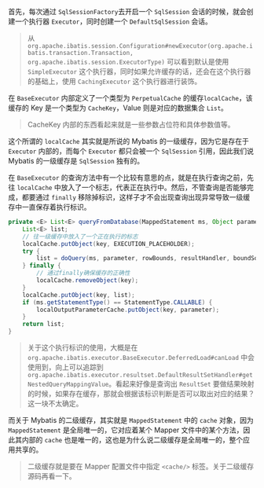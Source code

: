首先，每次通过 `SqlSessionFactory`去开启一个 `SqlSession` 会话的时候，就会创建一个执行器 `Executor`，同时创建一个 `DefaultSqlSession` 会话。

> 从 `org.apache.ibatis.session.Configuration#newExecutor(org.apache.ibatis.transaction.Transaction, org.apache.ibatis.session.ExecutorType)` 可以看到默认是使用 `SimpleExecutor` 这个执行器，同时如果允许缓存的话，还会在这个执行器的基础上，使用 `CachingExecutor` 这个执行器进行装饰。

在 `BaseExecutor` 内部定义了一个类型为 `PerpetualCache` 的缓存`localCache`，该缓存的 Key 是一个类型为 `CacheKey`，Value 则是对应的数据集合 `List`。

> CacheKey 内部的东西看起来就是一些参数占位符和具体参数值等。

这个所谓的 `localCache` 其实就是所说的 Mybatis 的一级缓存，因为它是存在于 `Executor` 内部的，而每个 `Executor` 都只会被一个 `SqlSession` 引用，因此我们说 Mybatis 的一级缓存是 `SqlSession` 独有的。

在 `BaseExecutor` 的查询方法中有一个比较有意思的点，就是在执行查询之前，先往 `localCache` 中放入了一个标志，代表正在执行中。然后，不管查询是否能够完成，都要通过 `finally` 移除掉标识，这样子才不会出现查询出现异常导致一级缓存中一直保存着执行标识。

```java
private <E> List<E> queryFromDatabase(MappedStatement ms, Object parameter, RowBounds rowBounds, ResultHandler resultHandler, CacheKey key, BoundSql boundSql) throws SQLException {
    List<E> list;
    // 往一级缓存中放入了一个正在执行的标志
    localCache.putObject(key, EXECUTION_PLACEHOLDER);
    try {
        list = doQuery(ms, parameter, rowBounds, resultHandler, boundSql);
    } finally {
        // 通过finally确保缓存的正确性
        localCache.removeObject(key);
    }
    localCache.putObject(key, list);
    if (ms.getStatementType() == StatementType.CALLABLE) {
        localOutputParameterCache.putObject(key, parameter);
    }
    return list;
}
```

> 关于这个执行标识的使用，大概是在 `org.apache.ibatis.executor.BaseExecutor.DeferredLoad#canLoad` 中会使用到，向上可以追踪到 `org.apache.ibatis.executor.resultset.DefaultResultSetHandler#getNestedQueryMappingValue`。看起来好像是查询出 `ResultSet` 要做结果映射的时候，如果存在缓存，那就会根据该标识判断是否可以取出对应的结果？这一块不太确定。

而关于 Mybatis 的二级缓存，其实就是 `MappedStatement` 中的 `cache` 对象，因为 `MappedStatement` 是全局唯一的，它对应着某个 Mapper 文件中的某个方法，因此其内部的 `cache` 也是唯一的，这也是为什么说二级缓存是全局唯一的，整个应用共享的。

> 二级缓存就是要在 Mapper 配置文件中指定 `<cache/>` 标签。关于二级缓存源码再看一下。